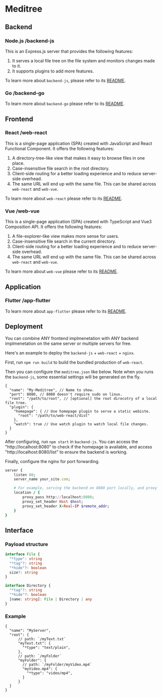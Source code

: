 # Meditree

## Backend

### Node.js /backend-js

This is an Express.js server that provides the following features:

1. It serves a local file tree on the file system and monitors changes made to it.
2. It supports plugins to add more features.

To learn more about `backend-js`, please refer to its [README](/backend-js/README.md).

### Go /backend-go

To learn more about `backend-go` please refer to its [README](/backend-go/README.md).

## Frontend

### React /web-react

This is a single-page application (SPA) created with JavaScript and React Functional Component.
It offers the following features:

1. A directory-tree-like view that makes it easy to browse files in one place.
2. Case-insensitive file search in the root directory.
3. Client-side routing for a better loading experience and to reduce server-side overhead.
4. The same URL will end up with the same file. This can be shared across `web-react` and `web-vue`.

To learn more about `web-react` please refer to its [README](/web-react/README.md).

### Vue /web-vue

This is a single-page application (SPA) created with TypeScript and Vue3 Composition API.
It offers the following features:

1. A file-explorer-like view makes more sense for users.
2. Case-insensitive file search in the current directory.
3. Client-side routing for a better loading experience and to reduce server-side overhead.
4. The same URL will end up with the same file. This can be shared across `web-react` and `web-vue`.

To learn more about `web-vue` please refer to its [README](/web-vue/README.md).

## Application

### Flutter /app-flutter

To learn more about `app-flutter` please refer to its [README](/app-flutter/README.md).

## Deployment

You can combine ANY frontend implmenetation with ANY backend implmenetation
on the same server or multiple servers for free.

Here's an example to deploy the `backend-js` + `web-react` + `nginx`.

First, run `npm run build` to build the bundled production of `web-react`.

Then you can configure the `meditree.json` like below.
Note when you runs the `backend-js`, some essential settings will be generated on the fly.

```json5
{
  "name": "My-Meditree", // Name to show.
  "port": 8080, // 8080 doesn't require sudo on linux.
  "root": "/path/to/root", // [optional] the root direcotry of a local file tree.
  "plugin": {
    "homepage": { // Use homepage plugin to serve a static webiste.
      "root": "/path/to/web-react/dist"
    },
    "watch": true // Use watch plugin to watch local file changes.
  }
}
```

After configuring, run `npm start` in `backend-js`.
You can access the "http://localhost:8080" to check if the homepage is available,
and access "http://localhost:8080/list" to ensure the backend is working.

Finally, configure the nginx for port forwarding.

```ruby
server {
    listen 80;
    server_name your_site.com;

    # For example, serving the backend on 8080 port locally, and proxy it to 80 port and "/" externally.
    location / {
        proxy_pass http://localhost:8080;
        proxy_set_header Host $host;
        proxy_set_header X-Real-IP $remote_addr;
    }
}
```

## Interface

### Payload structure

```ts
interface File {
  "*type": string
  "*tag"?: string
  "*hide"?: boolean
  size?: string
}

interface Directory {
  "*tag"?: string
  "*hide"?: boolean
  [name: string]: File | Directory | any
}
```

### Example

```json5
{
  "name": "MyServer",
  "root": {
      // path: `/myText.txt`
      "myText.txt": {
        "*type": "text/plain",
      },
      // path: `/myFolder`
      "myFolder": {
        // path: `/myFolder/myVideo.mp4`
        "myVideo.mp4": {
          "*type": "video/mp4",
        }
      }
  }
}
```

